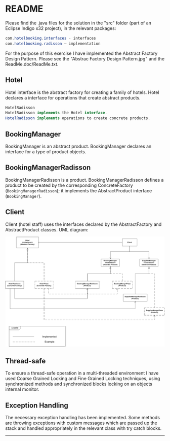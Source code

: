 # README

Please find the .java files for the solution in the "src" folder (part of an Eclipse Indigo x32 project),
in the relevant packages:

```java
com.hotelbooking.interfaces - interfaces
com.hotelbooking.radisson – implementation
```

For the purpose of this exercise I have implemented the Abstract Factory Design Pattern.
Please see the "Abstrac Factory Design Pattern.jpg" and the ReadMe.doc/ReadMe.txt.

## Hotel

Hotel interface is the abstract factory for creating a family of hotels.
Hotel declares a interface for operations that create abstract products.

```java
HotelRadisson
HotelRadisson implements the Hotel interface.
HotelRadisson implements operations to create concrete products.
```

## BookingManager

BookingManager is an abstract product.
BookingManager declares an interface for a type of product objects.

## BookingManagerRadisson

BookingManagerRadisson is a product.
BookingManagerRadisson defines a product to be created by the corresponding ConcreteFactory (`BookingManagerRadisson`); it implements the AbstractProduct interface (`BookingManager`).

## Client

Client (hotel staff) uses the interfaces declared by the AbstractFactory and AbstractProduct classes.
UML diagram:

![1](Abstract%20Factory%20Design%20Pattern.jpg)

## Thread-safe

To ensure a thread-safe operation in a multi-threaded environment I have used Coarse Grained Locking and Fine Grained Locking techniques, using synchronized methods and synchronized blocks locking on an objects internal monitor.

## Exception Handling

The necessary exception handling has been implemented. Some methods are throwing exceptions with custom messages which are passed up the stack and handled appropriately in the relevant class with try catch blocks.

---
